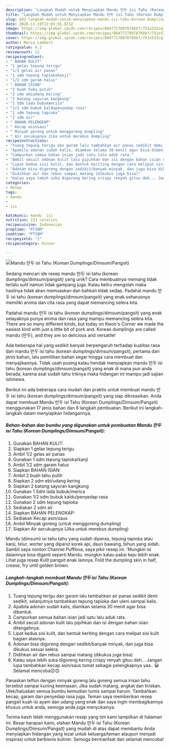 ```yaml
---
description: "Langkah Mudah untuk Menyiapkan Mandu 만두 isi Tahu (Korean Dumplings/Dimsum/Pangsit), Enak Banget"
title: "Langkah Mudah untuk Menyiapkan Mandu 만두 isi Tahu (Korean Dumplings/Dimsum/Pangsit), Enak Banget"
slug: 642-langkah-mudah-untuk-menyiapkan-mandu-isi-tahu-korean-dumplings-dimsum-pangsit-enak-banget
date: 2020-11-19T22:03:55.871Z
image: https://img-global.cpcdn.com/recipes/88d7717897876bbf/751x532cq70/mandu-만두-isi-tahu-korean-dumplingsdimsumpangsit-foto-resep-utama.jpg
thumbnail: https://img-global.cpcdn.com/recipes/88d7717897876bbf/751x532cq70/mandu-만두-isi-tahu-korean-dumplingsdimsumpangsit-foto-resep-utama.jpg
cover: https://img-global.cpcdn.com/recipes/88d7717897876bbf/751x532cq70/mandu-만두-isi-tahu-korean-dumplingsdimsumpangsit-foto-resep-utama.jpg
author: Maria Lambert
ratingvalue: 4.2
reviewcount: 12
recipeingredient:
- " BAHAN KULIT"
- "1 gelas tepung terigu"
- "1/2 gelas air panas"
- "1 sdm tepung tapiokakanji"
- "1/2 sdm garam halus"
- " BAHAN ISIAN"
- "2 buah tahu putih"
- "2 sdm ebiudang kering"
- "2 batang sayuran kangkung"
- "1 Sdm lada bubukmerica"
- "1/2 sdm bubuk kaldupenyedap rasa"
- "2 sdm tepung tapioka"
- "2 sdm air"
- " BAHAN PELENGKAP"
- " Kecap asinsaus"
- " Minyak goreng untuk menggoreng dumpling"
- " Air secukupnya Jika untuk merebus dumpling"
recipeinstructions:
- "Tuang tepung terigu dan garam lalu tambahkan air panas sedikit demi sedikit, selanjutnya tambahkan tepung tapioka dan uleni sampai kalis."
- "Apabila adonan sudah kalis, diamkan selama 30 menit agar bisa dibentuk."
- "Campurkan semua bahan isian jadi satu lalu aduk rata."
- "Ambil secuil adonan kulit lalu pipihkan dan isi dengan bahan isian ditengahnya."
- "Lipat kedua sisi kulit, dan bentuk keriting dengan cara melipat sisi kulit bagian atasnya."
- "Adonan bisa digoreng dengan sedikit/banyak minyak, dan juga bisa dikukus sesuai selera."
- "Didihkan air dan rebus sampai matang (dikukus juga bisa)"
- "Kalau saya lebih suka digoreng kering crispy renyah gituu deh... Jangan lupa tambahkan kecap asin/saus tomat sebagai pelengkapnya yaa.. 😀 Selamat mencoba😊😊"
categories:
- Resep
tags:
- mandu
- 
- isi

katakunci: mandu  isi 
nutrition: 233 calories
recipecuisine: Indonesian
preptime: "PT38M"
cooktime: "PT38M"
recipeyield: "1"
recipecategory: Dinner

---
```



![Mandu 만두 isi Tahu (Korean Dumplings/Dimsum/Pangsit)](https://img-global.cpcdn.com/recipes/88d7717897876bbf/751x532cq70/mandu-만두-isi-tahu-korean-dumplingsdimsumpangsit-foto-resep-utama.jpg)

Sedang mencari ide resep mandu 만두 isi tahu (korean dumplings/dimsum/pangsit) yang unik? Cara membuatnya memang tidak terlalu sulit namun tidak gampang juga. Kalau keliru mengolah maka hasilnya tidak akan memuaskan dan bahkan tidak sedap. Padahal mandu 만두 isi tahu (korean dumplings/dimsum/pangsit) yang enak seharusnya memiliki aroma dan cita rasa yang dapat memancing selera kita.

Padahal mandu 만두 isi tahu (korean dumplings/dimsum/pangsit) yang enak selayaknya punya aroma dan rasa yang mampu memancing selera kita. There are so many different kinds, but today on Kwon&#39;s Corner we made the easiest kind with just a little bit of pork and. Korean dumplings are called mandu (만두), and they are so delicious and versatile!

Ada beberapa hal yang sedikit banyak berpengaruh terhadap kualitas rasa dari mandu 만두 isi tahu (korean dumplings/dimsum/pangsit), pertama dari jenis bahan, lalu pemilihan bahan segar hingga cara membuat dan menyajikannya. Tidak usah pusing kalau hendak menyiapkan mandu 만두 isi tahu (korean dumplings/dimsum/pangsit) yang enak di mana pun anda berada, karena asal sudah tahu triknya maka hidangan ini mampu jadi sajian istimewa.


Berikut ini ada beberapa cara mudah dan praktis untuk membuat mandu 만두 isi tahu (korean dumplings/dimsum/pangsit) yang siap dikreasikan. Anda dapat membuat Mandu 만두 isi Tahu (Korean Dumplings/Dimsum/Pangsit) menggunakan 17 jenis bahan dan 8 langkah pembuatan. Berikut ini langkah-langkah dalam menyiapkan hidangannya.

<!--inarticleads1-->

##### Bahan-bahan dan bumbu yang digunakan untuk pembuatan Mandu 만두 isi Tahu (Korean Dumplings/Dimsum/Pangsit):

1. Gunakan  BAHAN KULIT:
1. Siapkan 1 gelas tepung terigu
1. Ambil 1/2 gelas air panas
1. Gunakan 1 sdm tepung tapioka/kanji
1. Ambil 1/2 sdm garam halus
1. Siapkan  BAHAN ISIAN:
1. Ambil 2 buah tahu putih
1. Siapkan 2 sdm ebi/udang kering
1. Siapkan 2 batang sayuran kangkung
1. Gunakan 1 Sdm lada bubuk/merica
1. Gunakan 1/2 sdm bubuk kaldu/penyedap rasa
1. Gunakan 2 sdm tepung tapioka
1. Sediakan 2 sdm air
1. Siapkan  BAHAN PELENGKAP:
1. Sediakan  Kecap asin/saus
1. Ambil  Minyak goreng (untuk menggoreng dumpling)
1. Siapkan  Air secukupnya (Jika untuk merebus dumpling)


Mandu (dimsum) isi tahu tahu yang sudah diperas, tepung tapioka atau kanji, telur, worter yang diparut korek api, daun bawang, bihun yang sidah. Sambil saya nonton Channel Pufflova, saya pikir resep ini. &#39;Mungkin isi dalamnya bisa diganti seperti Mandu. mungkin kalau pakai keju lebih enak. Lihat juga resep Kulit pangsit enak lainnya. Fold the dumpling skin in half, crease, fry until golden brown. 

<!--inarticleads2-->

##### Langkah-langkah membuat Mandu 만두 isi Tahu (Korean Dumplings/Dimsum/Pangsit):

1. Tuang tepung terigu dan garam lalu tambahkan air panas sedikit demi sedikit, selanjutnya tambahkan tepung tapioka dan uleni sampai kalis.
1. Apabila adonan sudah kalis, diamkan selama 30 menit agar bisa dibentuk.
1. Campurkan semua bahan isian jadi satu lalu aduk rata.
1. Ambil secuil adonan kulit lalu pipihkan dan isi dengan bahan isian ditengahnya.
1. Lipat kedua sisi kulit, dan bentuk keriting dengan cara melipat sisi kulit bagian atasnya.
1. Adonan bisa digoreng dengan sedikit/banyak minyak, dan juga bisa dikukus sesuai selera.
1. Didihkan air dan rebus sampai matang (dikukus juga bisa)
1. Kalau saya lebih suka digoreng kering crispy renyah gituu deh... Jangan lupa tambahkan kecap asin/saus tomat sebagai pelengkapnya yaa.. 😀 Selamat mencoba😊😊


Panaskan teflon dengan minyak goreng lalu goreng semua irisan tahu tersebut sampai kuning keemasan. Jika sudah matang, angkat dan tiriskan. Ulek/haluskan semua bumbu kemudian tumis sampai harum. Tambahkan kecap, garam dan penyedap rasa juga. Teman saya memberikan resep pangsit kuah isi ayam dan udang yang enak dan saya ingin membagikannya khusus untuk anda, semoga anda juga menyukainya. 

Terima kasih telah menggunakan resep yang tim kami tampilkan di halaman ini. Besar harapan kami, olahan Mandu 만두 isi Tahu (Korean Dumplings/Dimsum/Pangsit) yang mudah di atas dapat membantu Anda menyiapkan hidangan yang lezat untuk keluarga/teman ataupun menjadi inspirasi untuk berbisnis kuliner. Semoga bermanfaat dan selamat mencoba!
